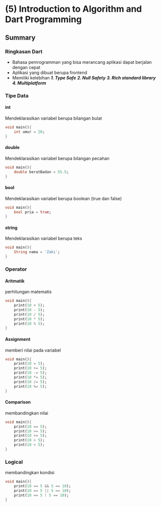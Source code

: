 # (5) Introduction to Algorithm and Dart Programming

## Summary

### Ringkasan Dart

- Bahasa pemrogramman yang bisa merancang aplikasi dapat berjalan dengan cepat
- Aplikasi yang dibuat berupa frontend
- Memiliki kelebihan 
  ***1. Type Safe***
  ***2. Null Safety***
  ***3. Rich standard library***
  ***4. Multiplatform***

### Tipe Data

#### int
Mendeklarasikan variabel berupa bilangan bulat

```dart
void main(){
    int umur = 20;
}
```
#### double
Mendeklarasikan variabel berupa bilangan pecahan

```dart
void main(){
    double beratBadan = 55.5;
}
```

#### bool
Mendeklarasikan variabel berupa boolean (true dan false)

```dart
void main(){
    bool pria = true;
}
```

#### string
Mendeklarasikan variabel berupa teks

```dart
void main(){
    String nama = 'Zaki';
}
```

### Operator

#### Aritmatik

perhitungan matematis

```dart
void main(){
    print(10 + 5);
    print(10 - 5);
    print(10 / 5);
    print(10 * 5);
    print(10 % 5);
}
```

#### Assignment
memberi nilai pada variabel

```dart
void main(){
    print(10 = 5);
    print(10 += 5);
    print(10 -= 5);
    print(10 *= 5);
    print(10 /= 5);
    print(10 %= 5);
}
```

#### Comparison
membandingkan nilai

```dart
void main(){
    print(10 == 5);
    print(10 >= 5);
    print(10 <= 5);
    print(10 > 5);
    print(10 < 5);
}
```

### Logical
membandingkan kondisi

```dart
void main(){
    print(10 == 5 && 5 == 10);
    print(10 == 5 || 5 == 10);
    print(10 == 5 ! 5 == 10);
}
```